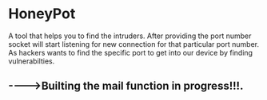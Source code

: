 # HoneyPot
A tool that helps you to find the intruders. After providing the port number socket will start listening for new connection for that particular port number. As hackers wants to find the specific port to get into our device by finding vulnerabilties.


## ---->Builting the mail function in progress!!!.
